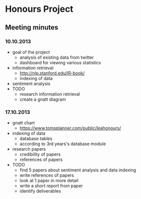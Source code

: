 Honours Project
=======

## Meeting minutes

### 10.10.2013
- goal of the project
  - analysis of existing data from twitter
  - dashboard for viewing various statistics
- information retrieval
  - http://nlp.stanford.edu/IR-book/
  - indexing of data
- sentiment analysis
- TODO
  - research information retrieval
  - create a gnatt diagram
  
### 17.10.2013
- gnatt chart
  - https://www.tomsplanner.com/public/leahonours/
- indexing of data
  - database tables
  - according to 3rd years's database module
- research papers
  - credibility of papers
  - references of papers
- TODO
  - find 5 papers about sentiment analysis and data indexing
  - write references of papers
  - look at 1 paper in more detail 
  - write a short report from paper
  - identify deliverables
